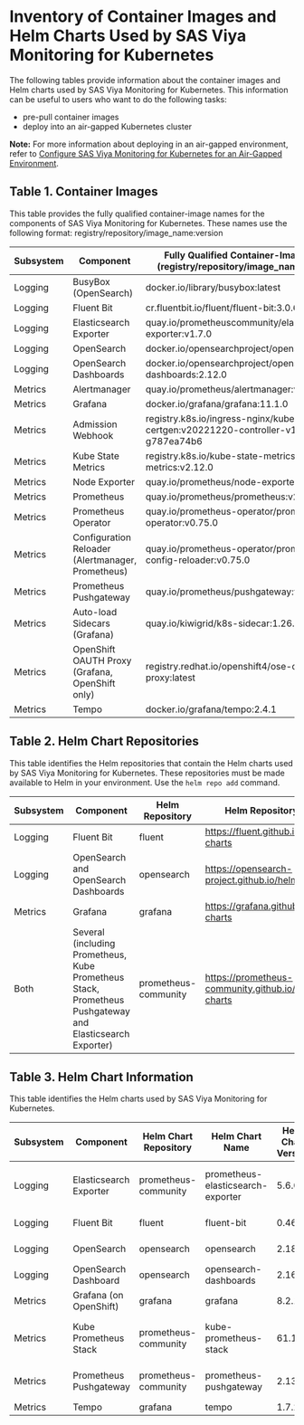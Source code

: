 # Inventory of Container Images and Helm Charts Used by SAS Viya Monitoring for Kubernetes

The following tables provide information about the container images and Helm charts used by SAS Viya Monitoring for Kubernetes.  This information can be useful to users who want to do the following tasks:

* pre-pull container images
* deploy into an air-gapped Kubernetes cluster

**Note:** For more information about deploying in an air-gapped environment, refer to 
[Configure SAS Viya Monitoring for Kubernetes for an Air-Gapped Environment](https://documentation.sas.com/?cdcId=obsrvcdc&cdcVersion=default&docsetId=obsrvdply&docsetTarget=n0grd8g2pkfglin12bzm3g1oik2p.htm).

## Table 1. Container Images

This table provides the fully qualified container-image names for the components of SAS Viya Monitoring for Kubernetes.
These names use the following format: 
registry/repository/image_name:version

| Subsystem| Component | Fully Qualified Container-Image Name (registry/repository/image_name:version)|
|----|----|----|
| Logging | BusyBox (OpenSearch) | docker.io/library/busybox:latest |
| Logging | Fluent Bit | cr.fluentbit.io/fluent/fluent-bit:3.0.6 |
| Logging | Elasticsearch Exporter | quay.io/prometheuscommunity/elasticsearch-exporter:v1.7.0 |
| Logging | OpenSearch | docker.io/opensearchproject/opensearch:2.12.0 |
| Logging | OpenSearch Dashboards| docker.io/opensearchproject/opensearch-dashboards:2.12.0 |
| Metrics | Alertmanager | quay.io/prometheus/alertmanager:v0.27.0 |
| Metrics | Grafana | docker.io/grafana/grafana:11.1.0 |
| Metrics | Admission Webhook | registry.k8s.io/ingress-nginx/kube-webhook-certgen:v20221220-controller-v1.5.1-58-g787ea74b6 |
| Metrics | Kube State Metrics | registry.k8s.io/kube-state-metrics/kube-state-metrics:v2.12.0 |
| Metrics | Node Exporter | quay.io/prometheus/node-exporter:v1.8.1 |
| Metrics | Prometheus | quay.io/prometheus/prometheus:v2.53.0 |
| Metrics | Prometheus Operator | quay.io/prometheus-operator/prometheus-operator:v0.75.0 |
| Metrics | Configuration Reloader (Alertmanager, Prometheus) | quay.io/prometheus-operator/prometheus-config-reloader:v0.75.0 |
| Metrics | Prometheus Pushgateway | quay.io/prometheus/pushgateway:v1.8.0 |
| Metrics | Auto-load Sidecars (Grafana) | quay.io/kiwigrid/k8s-sidecar:1.26.1 |
| Metrics | OpenShift OAUTH Proxy (Grafana, OpenShift only) | registry.redhat.io/openshift4/ose-oauth-proxy:latest |
| Metrics | Tempo | docker.io/grafana/tempo:2.4.1 |

## Table 2. Helm Chart Repositories
This table identifies the Helm repositories that contain the Helm charts used by SAS Viya Monitoring for Kubernetes.
These repositories must be made available to Helm in your environment. Use the `helm repo add` command.

| Subsystem | Component | Helm Repository | Helm Repository URL |
|--|--|--|--|
| Logging | Fluent Bit | fluent | https://fluent.github.io/helm-charts |
| Logging | OpenSearch and OpenSearch Dashboards | opensearch | https://opensearch-project.github.io/helm-charts |
| Metrics | Grafana | grafana | https://grafana.github.io/helm-charts |
| Both | Several (including Prometheus, Kube Prometheus Stack, Prometheus Pushgateway and Elasticsearch Exporter) | prometheus-community | https://prometheus-community.github.io/helm-charts |

## Table 3. Helm Chart Information
This table identifies the Helm charts used by SAS Viya Monitoring for Kubernetes.

| Subsystem | Component | Helm Chart Repository | Helm Chart Name |Helm Chart Version | Helm Archive File Name|
|--|--|--|--|--|--|
| Logging | Elasticsearch Exporter| prometheus-community | prometheus-elasticsearch-exporter | 5.6.0 | prometheus-community/prometheus-elasticsearch-exporter-5.6.0.tgz |
| Logging | Fluent Bit| fluent | fluent-bit | 0.46.7 | fluent/fluent-bit-0.46.7.tgz |
| Logging | OpenSearch| opensearch | opensearch | 2.18.0 | opensearch/opensearch-2.18.0.tgz |
| Logging | OpenSearch Dashboard| opensearch | opensearch-dashboards | 2.16.0 | opensearch/opensearch-dashboards-2.16.0.tgz |
| Metrics | Grafana (on OpenShift)| grafana | grafana | 8.2.1 | grafana/grafana-8.2.1.tgz |
| Metrics | Kube Prometheus Stack| prometheus-community | kube-prometheus-stack | 61.1.1 | prometheus-community/kube-prometheus-stack-61.1.1.tgz |
| Metrics | Prometheus Pushgateway| prometheus-community | prometheus-pushgateway | 2.13.0 | prometheus-community/prometheus-pushgateway-2.13.0.tgz |
| Metrics | Tempo | grafana | tempo | 1.7.2 | grafana/tempo-1.7.2.tgz |
